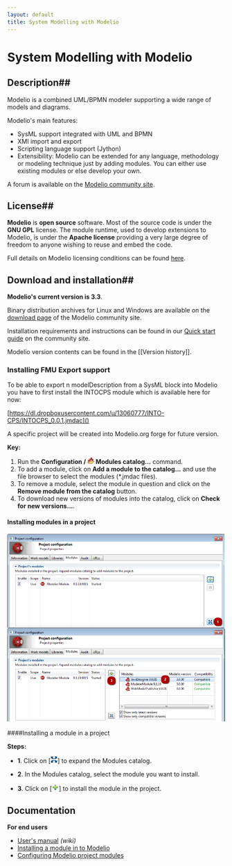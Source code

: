 ```yaml
---
layout: default
title: System Modelling with Modelio
---
```





# System Modelling with Modelio

## Description##

Modelio is a combined UML/BPMN modeler supporting a wide range of models and diagrams.

Modelio's main features:

* SysML support integrated with UML and BPMN
* XMI import and export
* Scripting language support (Jython)
* Extensibility: Modelio can be extended for any language, methodology or modeling technique just by adding modules. You can either use existing modules or else develop your own.


A forum is available on the [Modelio community site](http://www.modelio.org/forum/index.html).

## License##
**Modelio** is **open source** software. Most of the source code is under the **GNU GPL** license. The module runtime, used to develop extensions to Modelio, is under the **Apache license** providing a very large degree of freedom to anyone wishing to reuse and embed the code.

Full details on Modelio licensing conditions can be found [here](http://www.modelio.org/about-modelio/license.html).

## Download and installation##

**Modelio's current version is 3.3**.

Binary distribution archives for Linux and Windows are available on the [download page](http://www.modelio.org/downloads/download-modelio.html) of the Modelio community site.

Installation requirements and instructions can be found in our [Quick start guide](http://www.modelio.org/documentation/installation.html) on the community site.

Modelio version contents can be found in the [[Version history]].

### Installing FMU Export support

To be able to export n modelDescription from a SysML block into Modelio you have to first install the INTOCPS module which is available here for now:

[https://dl.dropboxusercontent.com/u/13060777/INTO-CPS/INTOCPS_0.0.1.jmdac]()

A specific project will be created into Modelio.org forge for future version.

**Key:**

1. Run the **Configuration / ![2] Modules catalog...** command.
2. To add a module, click on **Add a module to the catalog...** and use the file browser to select the modules (*.jmdac files).
3. To remove a module, select the module in question and click on the **Remove module from the catalog** button.
4. To download new versions of modules into the catalog, click on **Check for new versions...**.

#### Installing modules in a project

![3]

####Installing a module in a project

**Steps:**

* **1**. Click on [![4]] to expand the Modules catalog.
* **2**. In the Modules catalog, select the module you want to install.
* **3**. Click on [![5]] to install the module in the project.

   [1]: module_catalog.png
   [2]: modulecatalog.png
   [3]: en-installingmodules.png
   [4]: maximize.png
   [5]: add.png

## Documentation

**For end users**

* [User's manual](http://forge.modelio.org/projects/modelio3-usermanual-english-300/wiki) *(wiki)*
* [Installing a module in to Modelio](http://forge.modelio.org/projects/modelio3-usermanual-english-330/wiki/Modeler-_modeler_modelio_settings_modules_catalog)
* [Configuring Modelio project modules](http://forge.modelio.org/projects/modelio3-usermanual-english-330/wiki/Modeler-_modeler_managing_projects_configuring_project_modules)

